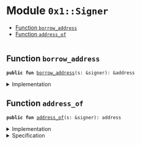 
<a name="0x1_Signer"></a>

# Module `0x1::Signer`



-  [Function `borrow_address`](#0x1_Signer_borrow_address)
-  [Function `address_of`](#0x1_Signer_address_of)


<pre><code></code></pre>



<a name="0x1_Signer_borrow_address"></a>

## Function `borrow_address`



<pre><code><b>public</b> <b>fun</b> <a href="Signer.md#0x1_Signer_borrow_address">borrow_address</a>(s: &signer): &address
</code></pre>



<details>
<summary>Implementation</summary>


<pre><code><b>native</b> <b>public</b> <b>fun</b> <a href="Signer.md#0x1_Signer_borrow_address">borrow_address</a>(s: &signer): &address;
</code></pre>



</details>

<a name="0x1_Signer_address_of"></a>

## Function `address_of`



<pre><code><b>public</b> <b>fun</b> <a href="Signer.md#0x1_Signer_address_of">address_of</a>(s: &signer): address
</code></pre>



<details>
<summary>Implementation</summary>


<pre><code><b>public</b> <b>fun</b> <a href="Signer.md#0x1_Signer_address_of">address_of</a>(s: &signer): address {
    *<a href="Signer.md#0x1_Signer_borrow_address">borrow_address</a>(s)
}
</code></pre>



</details>

<details>
<summary>Specification</summary>



<pre><code><b>pragma</b> opaque;
<b>aborts_if</b> <b>false</b>;
<b>ensures</b> result == <a href="Signer.md#0x1_Signer_spec_address_of">spec_address_of</a>(s);
</code></pre>


Specification version of <code><a href="Signer.md#0x1_Signer_address_of">Self::address_of</a></code>.


<a name="0x1_Signer_spec_address_of"></a>


<pre><code><b>native</b> <b>fun</b> <a href="Signer.md#0x1_Signer_spec_address_of">spec_address_of</a>(account: signer): address;
</code></pre>


Return true only if <code>s</code> is a transaction signer. This is a spec function only available in spec.


<a name="0x1_Signer_is_txn_signer"></a>


<pre><code><b>native</b> <b>fun</b> <a href="Signer.md#0x1_Signer_is_txn_signer">is_txn_signer</a>(s: signer): bool;
</code></pre>


Return true only if <code>a</code> is a transaction signer address. This is a spec function only available in spec.


<a name="0x1_Signer_is_txn_signer_addr"></a>


<pre><code><b>native</b> <b>fun</b> <a href="Signer.md#0x1_Signer_is_txn_signer_addr">is_txn_signer_addr</a>(a: address): bool;
</code></pre>



</details>


[//]: # ("File containing references which can be used from documentation")
